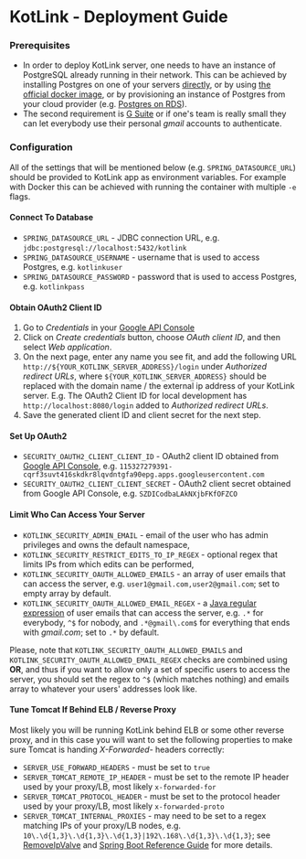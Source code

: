 # KotLink - Deployment Guide

### Prerequisites

* In order to deploy KotLink server, one needs to have an instance of PostgreSQL already running in their network.
This can be achieved by installing Postgres on one of your servers 
[directly](https://www.postgresql.org/docs/current/static/tutorial-install.html),
or by using [the official docker image](https://www.postgresql.org/docs/current/static/tutorial-install.html),
or by provisioning an instance of Postgres from your cloud provider 
(e.g. [Postgres on RDS](https://aws.amazon.com/rds/postgresql/)).
* The second requirement is [G Suite](https://gsuite.google.com/) 
or if one's team is really small they can let everybody use their personal *gmail* accounts to authenticate.

### Configuration

All of the settings that will be mentioned below (e.g. `SPRING_DATASOURCE_URL`) 
should be provided to KotLink app as environment variables. 
For example with Docker this can be achieved with running the container with multiple `-e` flags.

#### Connect To Database

* `SPRING_DATASOURCE_URL` - JDBC connection URL, 
 e.g. `jdbc:postgresql://localhost:5432/kotlink`
* `SPRING_DATASOURCE_USERNAME` - username that is used to access Postgres, 
 e.g. `kotlinkuser`
* `SPRING_DATASOURCE_PASSWORD` - password that is used to access Postgres, 
 e.g. `kotlinkpass`

#### Obtain OAuth2 Client ID

1. Go to *Credentials* in your [Google API Console](https://console.developers.google.com)
1. Click on *Create credentials* button, choose *OAuth client ID*, and then select *Web application*.
1. On the next page, enter any name you see fit, and add the following URL `http://${YOUR_KOTLINK_SERVER_ADDRESS}/login` 
under *Authorized redirect URLs*, where `${YOUR_KOTLINK_SERVER_ADDRESS}` 
should be replaced with the domain name / the external ip address of your KotLink server.
E.g. The OAuth2 Client ID for local development has `http://localhost:8080/login` added to *Authorized redirect URLs*.
1. Save the generated client ID and client secret for the next step.
 
#### Set Up OAuth2
 
* `SECURITY_OAUTH2_CLIENT_CLIENT_ID` - OAuth2 client ID obtained from [Google API Console](https://console.developers.google.com),
 e.g. `115327279391-cqrf3suvt416skdkr8lqvdntgfa90epg.apps.googleusercontent.com`
* `SECURITY_OAUTH2_CLIENT_CLIENT_SECRET` - OAuth2 client secret obtained from Google API Console,
 e.g. `SZDICodbaLAkNXjbFKfOFZCO`

#### Limit Who Can Access Your Server

* `KOTLINK_SECURITY_ADMIN_EMAIL` - email of the user who has admin privileges and owns the default namespace,
* `KOTLINK_SECURITY_RESTRICT_EDITS_TO_IP_REGEX` - optional regex that limits IPs from which edits can be performed,
* `KOTLINK_SECURITY_OAUTH_ALLOWED_EMAILS` - an array of user emails that can access the server, 
 e.g. `user1@gmail.com,user2@gmail.com`; set to empty array by default.
* `KOTLINK_SECURITY_OAUTH_ALLOWED_EMAIL_REGEX` - a [Java regular expression](https://docs.oracle.com/javase/8/docs/api/java/util/regex/Pattern.html) 
 of user emails that can access the server, e.g. `.*` for everybody, `^$` for nobody,
 and `.*@gmail\.com$` for everything that ends with *gmail.com*; set to `.*` by default.

Please, note that `KOTLINK_SECURITY_OAUTH_ALLOWED_EMAILS` and `KOTLINK_SECURITY_OAUTH_ALLOWED_EMAIL_REGEX` checks 
are combined using **OR**, and thus if you want to allow only a set of specific users to access the server,
you should set the regex to `^$` (which matches nothing) and emails array to whatever your users' addresses look like.

#### Tune Tomcat If Behind ELB / Reverse Proxy

Most likely you will be running KotLink behind ELB or some other reverse proxy, 
and in this case you will want to set the following properties 
to make sure Tomcat is handing *X-Forwarded-* headers correctly: 

* `SERVER_USE_FORWARD_HEADERS` - must be set to `true`
* `SERVER_TOMCAT_REMOTE_IP_HEADER` - must be set to the remote IP header used by your proxy/LB, most likely `x-forwarded-for`
* `SERVER_TOMCAT_PROTOCOL_HEADER` - must be set to the protocol header used by your proxy/LB, most likely `x-forwarded-proto`
* `SERVER_TOMCAT_INTERNAL_PROXIES` - may need to be set to a regex matching IPs of your proxy/LB nodes,
e.g. `10\.\d{1,3}\.\d{1,3}\.\d{1,3}|192\.168\.\d{1,3}\.\d{1,3}`; 
see [RemoveIpValve](https://tomcat.apache.org/tomcat-8.5-doc/api/org/apache/catalina/valves/RemoteIpValve.html)
and [Spring Boot Reference Guide](https://docs.spring.io/spring-boot/docs/current-SNAPSHOT/reference/htmlsingle/#howto-customize-tomcat-behind-a-proxy-server)
for more details.